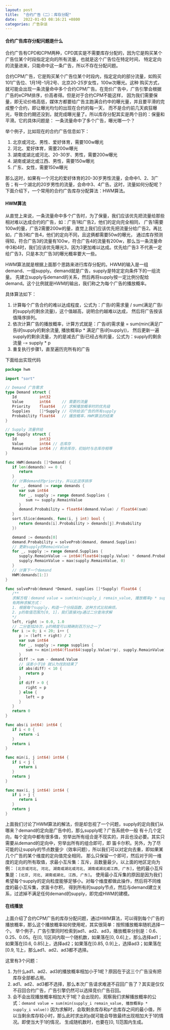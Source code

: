```yaml
---
layout: post 
title:  "合约广告（二）：库存分配"
date:   2022-01-03 08:16:21 +0800 
categories: 广告杂谈
---
```


#### **合约广告库存分配问题是什么**

合约广告有CPD和CPM两种，CPD其实是不需要库存分配的，因为它是购买某个广告位某个时段指定定向的所有流量，也就是这个广告位在特定时间，
特定定向的流量进来，只能命中这一条广告，所以不存在分配问题。

合约CPM广告，它是购买某个广告位某个时段内，指定定向的部分流量，如购买101广告位、1月1号-1月2号、北京20-25岁女性，100w次曝光。这种
购买方式，就可能会出现一条流量命中多个合约CPM广告。在竞价广告中，广告引擎会根据广告的eCPM排序，价高者得。但是对于合约CPM不能这样，
因为我们需要保量，即无论价格高低，媒体方都要给广告主跑满合约中的曝光量，并且要平滑的完成整个合约，即让曝光均匀的出现在合约的每一天，
而不是合约前几天疯狂曝光，导致合约期还没到，就完成曝光量了。所以库存分配其实是两个目的：保量和平滑。它的具体问题是：
一条流量命中了多个广告，曝光哪一个？

举个例子，比如现在的合约广告信息如下：
1. 北京或河北、男性、爱好体育，需要100w曝光
2. 河北、爱好体育，需要200w曝光
3. 湖南或湖北或河北、20-30岁、男性，需要200w曝光
4. 湖南或湖北或江西、男性，需要150w曝光 
5. 广东、女性，需要150w曝光

那么这时，如果有一个河北的爱好体育的20-30岁男性流量，会命中1、2、3广告；有一个湖北的20岁男性的流量，会命中3、4广告。这时，流量如何分配呢？
下面介绍下，一个常用的合约广告库存分配算法：HWM算法。

#### **HWM算法**

从直觉上来说，一条流量命中多个广告时，为了保量，我们应该优先把流量给那些相对难以达成合约的广告，如：广告1和广告2，他们的定向完全相同，
广告1需要100w的量，广告2需要200w的量，直觉上我们应该优先把流量分给广告2。再比如，广告3和广告4，他们的定向不同，且这俩都需要50w的曝光，
通过库存预测得知，符合广告3的流量有100w，符合广告4的流量有200w，那么当一条流量命中3和4时，我们应该优先曝光3，因为3更加难以达成。优先给广告3
不代表一定给广告3，只是本次广告3的曝光概率要大一些。

HWM算法就是根据上面那个思路来进行库存分配的。HWM的输入是一组demand、一组supply。demand就是广告，supply是特定定向条件下的一组流量。
先建立supply与demand的关系，然后再将supply按一定比例分配给demand。这个比例就是HWM的输出，我们称之为每个广告的播放概率。

具体算法如下：
1. 计算每个广告合约的难以达成程度，公式为：广告i的需求量 / sum(满足广告i的supply的剩余流量)，这个值越高，说明合约越难以达成，
   然后将广告按该值降序排列。
2. 依次计算广告的播放概率，计算方式就是：广告i的需求量 = sum(min(满足广告i的supply的剩余流量, 播放概率p * 满足广告i的supply))，
   然后更新一遍supply的剩余流量，为的是减去广告i已经占有的量，公式为：supply的剩余流量 -= supply * p
3. 重复执行步骤1，直至遍历完所有的广告

下面给出实现代码
```go
package hwm

import "sort"

// Demand 广告需求
type Demand struct {
   Id          int32
   Value       int64     // 需要的流量
   Priority    float64   // 求解播放概率时的优先级
   Supplies    []*Supply // 可供给该广告的所有supply
   Probability float64   // 播放概率，HWM算法的结果
}

// Supply 流量供给
type Supply struct {
   Id          int32
   Value       int64 // 总库存
   RemainValue int64 // 剩余库存，初始时与总库存相等
}

func HWM(demands []*Demand) {
   if len(demands) == 0 {
      return
   }
   // 计算demand的priority，并以此逆序排序
   for _, demand := range demands {
      var sum int64
      for _, supply := range demand.Supplies {
         sum += supply.RemainValue
      }
      demand.Probability = float64(demand.Value) / float64(sum)
   }
   sort.Slice(demands, func(i, j int) bool {
      return demands[i].Probability > demands[j].Probability
   })

   demand := demands[0]
   demand.Probability = solveProb(demand, demand.Supplies)
   // 更新supply的RemainValue
   for _, supply := range demand.Supplies {
      supply.RemainValue -= int64(float64(supply.Value) * demand.Probability)
      supply.RemainValue = max(supply.RemainValue, 0)
   }
   // 计算下一个demand
   HWM(demands[1:])
}

func solveProb(demand *Demand, supplies []*Supply) float64 {
   /**
   求解方程：demand value = sum(min(supply_i remain_value, 播放概率p * supply_i value))
   有两种求解方式：
   1. 根据每个supply，构造一个分段函数，这种方式比较麻烦。
   2. p的取值范围为[0, 1]，我们直接对p通过二分查询求解
   */
   left, right := 0.0, 1.0
   // 二分查找20次，p的精度可以精确到百万分之一了
   for i := 0; i < 20; i++ {
      p := (left + right) / 2
      var sum int64
      for _, supply := range supplies {
         sum += min(int64(float64(supply.Value)*p), supply.RemainValue)
      }
      diff := sum - demand.Value
      // 误差小于10 就认为找到结果了
      if abs(diff) < 10 {
         return p
      }
      if diff > 0 {
         right = p
      } else {
         left = p
      }
   }
   return 0
}

func abs(i int64) int64 {
   if i < 0 {
      return -i
   }
   return i
}

func min(i, j int64) int64 {
   if i < j {
      return i
   }
   return j
}

func max(i, j int64) int64 {
   if i > j {
      return i
   }
   return j
}
```
上面我们讨论了HWM算法的解法，但是却忽视了一个问题，supply的定向我们从哪来？demand的定向是广告中的，那么supply呢？广告系统中一般
有十几个定向，每个定向中都有很多值，穷举出所有组合是不现实的，并且也没必要。其实只需要从demand的定向中，穷举出所有的组合即可，即
笛卡尔积。另外，为了尽可能的让supply的节点数量少（效率问题），所以我们可以对定向去重，即如果某几个广告的某个维度的定向值完全相同，
那么只保留一个即可，然后对于同一维度的定向的所有取值，求最小互斥集：互斥，且数量最少。以上面的地区定向为例：
`[北京或河北, 河北, 湖南或湖北或河北, 湖南或湖北或江西, 广东]`，他的最小互斥集是：`[北京, 河北, 湖南或湖北, 江西, 广东]`。
使用最小互斥集的原因是因为我们希望每个supply的定向粒度能够足够小。对每个维度都做此操作，然后将不同维度的最小互斥集，求笛卡尔积，
得到所有的supply节点，然后与demand建立关系，过滤掉不满足任何demand的supply，即完成HWM的建模。

#### **在线播放**

上面介绍了合约CPM广告的库存分配问题，通过HWM算法，可以得到每个广告的播放概率，那么这个播放概率如何使用呢，其实很简单：按照播放概率随机选择一个。
举个例子，广告引擎同时检索到ad1、ad2、ad3，播放概率分别是：0.6、0.25、0.05。在[0, 1]区间内取一个随机数，如果落在[0, 0.6]上，那么选择ad1；
如果落在[0.6, 0.85]上，选择ad2；如果落在[0.85, 0.9]上，选择ad3；如果落在[0.9, 1]上，那么ad1、ad2、ad3都不选择。

这里有3个问题：
1. 为什么ad1、ad2、ad3的播放概率相加小于1呢？原因在于这三个广告没有把库存全部都占用。
2. ad1、ad2、ad3都不选择，那么本次广告请求难道不召回广告了？其实是仅仅不召回合约广告，广告引擎仍然可以选择竞价广告召回。
3. 会不会出现播放概率相加大于1呢？会出现的，观察我们求解播放概率的公式：```demand value = sum(min(supply_i remain_value, 播放概率p * supply_i value))```
因为求解时，会取剩余库存和p*总库存之间的最小值，所以当剩余库存较小时，那么此时求出的p就可能会导致最终出现相加大于1的情况。即使当大于1的情况，
生成随机数时，也要在[0, 1]范围内生成。
